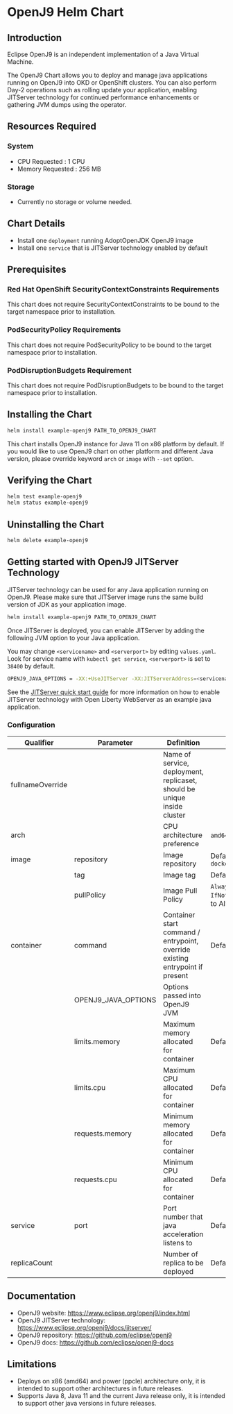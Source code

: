 # OpenJ9 Helm Chart

## Introduction

Eclipse OpenJ9 is an independent implementation of a Java Virtual Machine.

The OpenJ9 Chart allows you to deploy and manage java applications running on OpenJ9 into OKD or OpenShift clusters. You can also perform Day-2 operations such as rolling update your application, enabling JITServer technology for continued performance enhancements or gathering JVM dumps using the operator.

## Resources Required

### System

* CPU Requested : 1 CPU
* Memory Requested : 256 MB

### Storage

* Currently no storage or volume needed.

## Chart Details

* Install one `deployment` running AdoptOpenJDK OpenJ9 image
* Install one `service` that is JITServer technology enabled by default

## Prerequisites

### Red Hat OpenShift SecurityContextConstraints Requirements

This chart does not require SecurityContextConstraints to be bound to the target namespace prior to installation.

### PodSecurityPolicy Requirements

This chart does not require PodSecurityPolicy to be bound to the target namespace prior to installation.

### PodDisruptionBudgets Requirement

This chart does not require PodDisruptionBudgets to be bound to the target namespace prior to installation.

## Installing the Chart

``` bash
helm install example-openj9 PATH_TO_OPENJ9_CHART
```

This chart installs OpenJ9 instance for Java 11 on x86 platform by default. If you would like to use OpenJ9 chart on other platform and different Java version, please override keyword `arch` or `image` with `--set` option.

## Verifying the Chart

``` bash
helm test example-openj9
helm status example-openj9
```

## Uninstalling the Chart

``` bash
helm delete example-openj9
```

## Getting started with OpenJ9 JITServer Technology

JITServer technology can be used for any Java application running on OpenJ9. Please make sure that JITServer image runs the same build version of JDK as your application image.

``` bash
helm install example-openj9 PATH_TO_OPENJ9_CHART
```

Once JITServer is deployed, you can enable JITServer by adding the following JVM option to your Java application.

You may change `<servicename>` and `<serverport>` by editing `values.yaml`. Look for service name with `kubectl get service`, `<serverport>` is set to `38400` by default.

``` bash
OPENJ9_JAVA_OPTIONS = -XX:+UseJITServer -XX:JITServerAddress=<servicename> -XX:JITServerPort=<serverport>
```

See the [JITServer quick start guide](doc/enabling-jitserver.adoc) for more information on how to enable JITServer technology with Open Liberty WebServer as an example java application.

### Configuration

| Qualifier      | Parameter                               | Definition                                                                  | Allowed Value                                             |
|----------------|-----------------------------------------|-----------------------------------------------------------------------------|-----------------------------------------------------------|
|fullnameOverride|                                         |Name of service, deployment, replicaset, should be unique inside cluster     |                                                           |
|arch            |                                         |CPU architecture preference                                                  |`amd64` or `ppc64le`                                       |
|image           |repository                               |Image repository                                                             |Defaults to `docker.io/adoptopenjdk`                       |
|                |tag                                      |Image tag                                                                    |Defaults to `openj9`                                       |
|                |pullPolicy                               |Image Pull Policy                                                            |`Always`, `Never`, or `IfNotPresent`. Defaults to Always   |
|container       |command                                  |Container start command / entrypoint, override existing entrypoint if present|Defaults to `jitserver`                                    |
|                |OPENJ9_JAVA_OPTIONS                      |Options passed into OpenJ9 JVM                                               |                                                           |
|                |limits.memory                            |Maximum memory allocated for container                                       |Defaults to `8 Gi`                                         |
|                |limits.cpu                               |Maximum CPU allocated for container                                          |Defaults to `8`                                            |
|                |requests.memory                          |Minimum memory allocated for container                                       |Defaults to `256 Mi`                                       |
|                |requests.cpu                             |Minimum CPU allocated for container                                          |Defaults to `1`                                            |
|service         |port                                     |Port number that java acceleration listens to                                |Defaults to `38400`                                        |
|replicaCount    |                                         |Number of replica to be deployed                                             |Defaults to `1`                                            |

## Documentation

* OpenJ9 website: https://www.eclipse.org/openj9/index.html
* OpenJ9 JITServer technology: https://www.eclipse.org/openj9/docs/jitserver/
* OpenJ9 repository: https://github.com/eclipse/openj9
* OpenJ9 docs: https://github.com/eclipse/openj9-docs

## Limitations

* Deploys on x86 (amd64) and power (ppcle) architecture only, it is intended to support other architectures in future releases.
* Supports Java 8, Java 11 and the current Java release only, it is intended to support other java versions in future releases.
